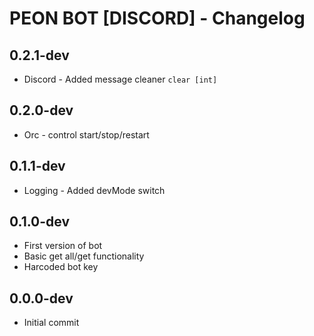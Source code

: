 # PEON BOT [DISCORD] - Changelog

## 0.2.1-dev

- Discord - Added message cleaner ``clear [int]``

## 0.2.0-dev

- Orc - control start/stop/restart

## 0.1.1-dev

- Logging - Added devMode switch

## 0.1.0-dev

- First version of bot
- Basic get all/get functionality
- Harcoded bot key

## 0.0.0-dev

- Initial commit
